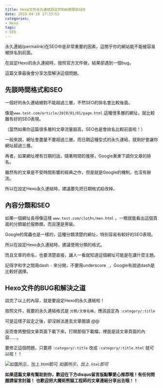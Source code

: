 ```yaml
---
title: Hexo文件永久連結設定的BUG順便談SEO
date: 2019-04-18 17:33:53
categories: 
- Hexo
tags:
- SEO
---
```


永久連結(permalink)在SEO中是非常重要的因素，這關乎你的網站能不能被容易被排名到前面。

在設定Hexo的永久連結時，按照官方文件做，結果卻遇到一個bug。

這篇文章最後會分享怎麼解決這個問題。

<!-- more -->

## 先談時間格式和SEO

一個好的永久連結絕對不能超過三層，不然SEO的排名會比較後面。

像是`www.test.com/article/2019/01/01/page.html` 這種很多層的網址，就比較難有好的SEO表現。

（當然如果你這篇很多層的文章流量超高，SEO也是會排名比較前面啦！）


一般來說，網址會盡量不要超過三層，而日期這種型式的永久連結，就剛好會讓你網址超過三層。

再者，如果網址裡有日期的話，隨著時間的推移，Google漸漸下調你文章的排名。

雖然有的文章是不受時間影響的經典之作，但是就是Google的機制，也沒有辦法。

所以在設定Hexo永久連結時，建議要先把日期格式給改掉。


## 內容分類和SEO

如果一個網址長得像這樣 `www.test.com/cloths/men.html` ，一眼就能看出這個頁面的分類屬於服飾類，而且還是男裝。

Google的爬蟲也是一樣的，這種分類清楚的網址，特別容易有較好的SEO表現。

所以在設定Hexo永久連結時，建議使用分類的格式。 

而且文章的命名，也要清楚直接，讓人一看就知道這個網址可能是在講什麼主題。

記得字和字之間用dash `-` 來分開，不要用underscore `_`，Google有說過dash是比較好選擇。


## Hexo文件的BUG和解決之道

談完了以上的內容，就是要設定Hexo的永久連結啦！

按照文件，我要的永久連結格式是 `分類/文章名稱`，應該設定為 `:category/:title`

可是這樣子設定之後，卻沒辦法進去文章閱讀 @@

反而會將整個文章頁面下載下來，打開那個下載檔，裡面是該文章頁面的內容……。

要修正這個問題，只要將 `:category/:title` 改成 `:category/:title.html` 就可以啦！！

![如圖所示，加上`.html`即可](https://s3-ap-northeast-1.amazonaws.com/magic-panda-engineer/blog-img/20190418-hexo-doc-bug.png)
*如圖所示，加上`.html`即可*


**如果這篇文章有幫助到你，歡迎在下方disqus留言版點擊愛心推荐哦！有任何問題請留言討論！**
**也歡迎把大魔術熊貓工程師的文章連結分享出去哦！！**